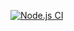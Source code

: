 [![Node.js CI](https://github.com/szebasztianmarton/szebasztianmarton.io/actions/workflows/node.js.yml/badge.svg)](https://github.com/szebasztianmarton/szebasztianmarton.io/actions/workflows/node.js.yml)
